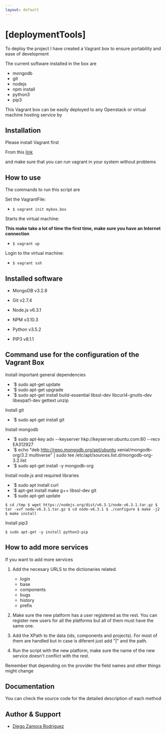 ```yaml
---
layout: default
---
```


# [deploymentTools]

To deploy the project I have created a Vagrant box to ensure portability
and ease of development

The current software installed in the box are

- mongodb
- git
- nodejs
- npm install
- python3
- pip3

This Vagrant box can be easily deployed to any
Openstack or virtual machine hosting service by

## Installation

Please install Vagrant first

From this [link](https://www.vagrantup.com/downloads.html)

and make sure that you can run vagrant in your system without problems

## How to use

The commands to run this script are

Set the VagrantFile:

 - `$ vagrant init mybox.box`

Starts the virtual machine:

**This make take a lot of time the first time, make sure
you have an Internet connection**

 - `$ vagrant up`

Login to the virtual machine:

 - `$ vagrant ssh`


## Installed software


- MongoDB v3.2.8

- Git v2.7.4

- Node.js v6.3.1

- NPM v3.10.3

- Python v3.5.2

- PIP3 v8.1.1

## Command use for the configuration of the Vagrant Box


Install important general dependencies

- `$ sudo apt-get update
- `$ sudo apt-get upgrade
- `$ sudo apt-get install build-essential libssl-dev libcurl4-gnutls-dev libexpat1-dev gettext unzip

Install git

- `$ sudo apt-get install git

Install mongodb

- `$ sudo apt-key adv --keyserver hkp://keyserver.ubuntu.com:80 --recv EA312927
- `$ echo "deb http://repo.mongodb.org/apt/ubuntu xenial/mongodb-org/3.2 multiverse" | sudo tee /etc/apt/sources.list.d/mongodb-org-3.2.list
- `$ sudo apt-get install -y mongodb-org

Install node.js and required libraries

- `$ sudo apt install curl
- `$ apt-get install make g++ libssl-dev git
- `$ sudo apt-get update

`$ cd /tmp
$ wget https://nodejs.org/dist/v6.3.1/node-v6.3.1.tar.gz
$ tar -xvf node-v6.3.1.tar.gz
$ cd node-v6.3.1
$ ./configure
$ make -j2
$ make install
`

Install pip3

`$ sudo apt-get -y install python3-pip`



## How to add more services

If you want to add more services

1. Add the necesary URLS to the dictionaries related.

    - login
    - base
    - components
    - bugs
    - history
    - prefix

2. Make sure the new platform has a user registered as the rest. You can register
  new users for all the platforms but all of them must have the same one.

3. Add the XPath to the data (ids, components and projects). For most
  of them are handled but in case is diferent just add "|" and the path.

4. Run the script with the new platform, make sure the name of the new
  service doesn't conflict with the rest.

Remember that depending on the provider the field names and other things might change

## Documentation

You can check the source code for the detailed description of each method

## Author & Support

* [Diego Zamora Rodriguez](zamoraro@ualberta.ca)
